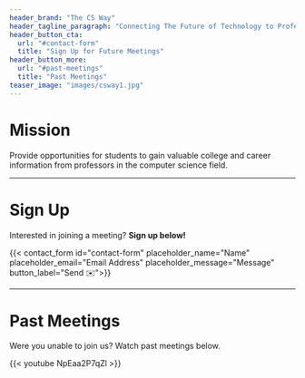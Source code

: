 ```yaml
---
header_brand: "The CS Way"
header_tagline_paragraph: "Connecting The Future of Technology to Professors"
header_button_cta:
  url: "#contact-form"
  title: "Sign Up for Future Meetings"
header_button_more:
  url: "#past-meetings"
  title: "Past Meetings"
teaser_image: "images/csway1.jpg"
---
```


# Mission

Provide opportunities for students to gain valuable college and career information from professors in the computer science field. 

---
# Sign Up
Interested in joining a meeting? **Sign up below!**

{{< contact_form id="contact-form" placeholder_name="Name" placeholder_email="Email Address" placeholder_message="Message" button_label="Send ✉️">}}

---

# Past Meetings

Were you unable to join us? Watch past meetings below.

{{< youtube NpEaa2P7qZl >}}

